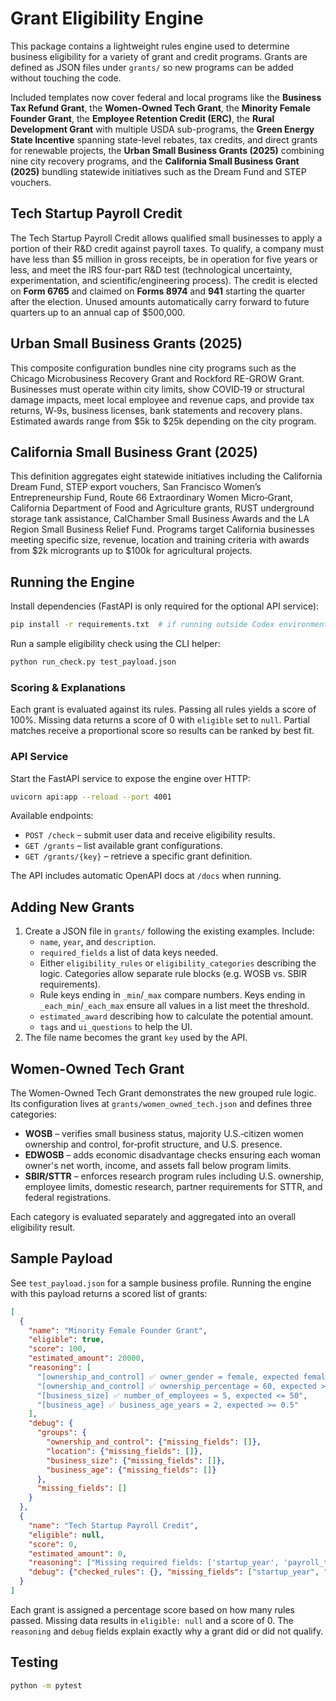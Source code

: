 # Grant Eligibility Engine

This package contains a lightweight rules engine used to determine business eligibility for a variety of grant and credit programs. Grants are defined as JSON files under `grants/` so new programs can be added without touching the code.

Included templates now cover federal and local programs like the **Business Tax Refund Grant**, the **Women-Owned Tech Grant**, the **Minority Female Founder Grant**, the **Employee Retention Credit (ERC)**, the **Rural Development Grant** with multiple USDA sub-programs, the **Green Energy State Incentive** spanning state-level rebates, tax credits, and direct grants for renewable projects, the **Urban Small Business Grants (2025)** combining nine city recovery programs, and the **California Small Business Grant (2025)** bundling statewide initiatives such as the Dream Fund and STEP vouchers.

## Tech Startup Payroll Credit

The Tech Startup Payroll Credit allows qualified small businesses to apply a portion of their R&D credit against payroll taxes. To qualify, a company must have less than $5 million in gross receipts, be in operation for five years or less, and meet the IRS four-part R&D test (technological uncertainty, experimentation, and scientific/engineering process). The credit is elected on **Form 6765** and claimed on **Forms 8974** and **941** starting the quarter after the election. Unused amounts automatically carry forward to future quarters up to an annual cap of $500,000.

## Urban Small Business Grants (2025)

This composite configuration bundles nine city programs such as the Chicago Microbusiness Recovery Grant and Rockford RE-GROW Grant. Businesses must operate within city limits, show COVID‑19 or structural damage impacts, meet local employee and revenue caps, and provide tax returns, W‑9s, business licenses, bank statements and recovery plans. Estimated awards range from $5k to $25k depending on the city program.

## California Small Business Grant (2025)

This definition aggregates eight statewide initiatives including the California Dream Fund, STEP export vouchers, San Francisco Women’s Entrepreneurship Fund, Route 66 Extraordinary Women Micro‑Grant, California Department of Food and Agriculture grants, RUST underground storage tank assistance, CalChamber Small Business Awards and the LA Region Small Business Relief Fund. Programs target California businesses meeting specific size, revenue, location and training criteria with awards from $2k microgrants up to $100k for agricultural projects.

## Running the Engine

Install dependencies (FastAPI is only required for the optional API service):

```bash
pip install -r requirements.txt  # if running outside Codex environment
```

Run a sample eligibility check using the CLI helper:

```bash
python run_check.py test_payload.json
```

### Scoring & Explanations

Each grant is evaluated against its rules. Passing all rules yields a score of 100%. Missing data returns a score of 0 with `eligible` set to `null`. Partial matches receive a proportional score so results can be ranked by best fit.

### API Service

Start the FastAPI service to expose the engine over HTTP:

```bash
uvicorn api:app --reload --port 4001
```

Available endpoints:

- `POST /check` – submit user data and receive eligibility results.
- `GET /grants` – list available grant configurations.
- `GET /grants/{key}` – retrieve a specific grant definition.

The API includes automatic OpenAPI docs at `/docs` when running.

## Adding New Grants

1. Create a JSON file in `grants/` following the existing examples. Include:
   - `name`, `year`, and `description`.
   - `required_fields` a list of data keys needed.
   - Either `eligibility_rules` or `eligibility_categories` describing the logic. Categories allow separate rule blocks (e.g. WOSB vs. SBIR requirements).
   - Rule keys ending in `_min`/`_max` compare numbers. Keys ending in `_each_min`/`_each_max` ensure all values in a list meet the threshold.
   - `estimated_award` describing how to calculate the potential amount.
   - `tags` and `ui_questions` to help the UI.
2. The file name becomes the grant `key` used by the API.

## Women-Owned Tech Grant

The Women-Owned Tech Grant demonstrates the new grouped rule logic. Its configuration lives at `grants/women_owned_tech.json` and defines three categories:

- **WOSB** – verifies small business status, majority U.S.‑citizen women ownership and control, for‑profit structure, and U.S. presence.
- **EDWOSB** – adds economic disadvantage checks ensuring each woman owner's net worth, income, and assets fall below program limits.
- **SBIR/STTR** – enforces research program rules including U.S. ownership, employee limits, domestic research, partner requirements for STTR, and federal registrations.

Each category is evaluated separately and aggregated into an overall eligibility result.

## Sample Payload

See `test_payload.json` for a sample business profile. Running the engine with this payload returns a scored list of grants:

```json
[
  {
    "name": "Minority Female Founder Grant",
    "eligible": true,
    "score": 100,
    "estimated_amount": 20000,
    "reasoning": [
      "[ownership_and_control] ✅ owner_gender = female, expected female",
      "[ownership_and_control] ✅ ownership_percentage = 60, expected >= 51",
      "[business_size] ✅ number_of_employees = 5, expected <= 50",
      "[business_age] ✅ business_age_years = 2, expected >= 0.5"
    ],
    "debug": {
      "groups": {
        "ownership_and_control": {"missing_fields": []},
        "location": {"missing_fields": []},
        "business_size": {"missing_fields": []},
        "business_age": {"missing_fields": []}
      },
      "missing_fields": []
    }
  },
  {
    "name": "Tech Startup Payroll Credit",
    "eligible": null,
    "score": 0,
    "estimated_amount": 0,
    "reasoning": ["Missing required fields: ['startup_year', 'payroll_total']"],
    "debug": {"checked_rules": {}, "missing_fields": ["startup_year", "payroll_total"]}
  }
]
```

Each grant is assigned a percentage score based on how many rules passed. Missing data results in `eligible: null` and a score of 0. The `reasoning` and `debug` fields explain exactly why a grant did or did not qualify.

## Testing

```bash
python -m pytest
```
